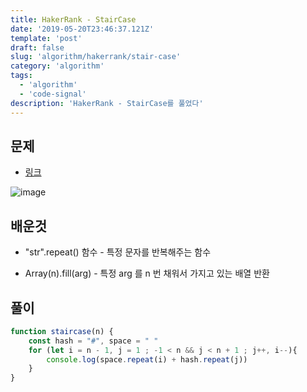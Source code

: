 ```yaml
---
title: HakerRank - StairCase
date: '2019-05-20T23:46:37.121Z'
template: 'post'
draft: false
slug: 'algorithm/hakerrank/stair-case'
category: 'algorithm'
tags:
  - 'algorithm'
  - 'code-signal'
description: 'HakerRank - StairCase를 풀었다'
---
```


## 문제 

- [링크](<https://www.hackerrank.com/challenges/staircase/problem?utm_campaign=challenge-recommendation&utm_medium=email&utm_source=24-hour-campaign>)

![image](https://user-images.githubusercontent.com/35516239/56862691-91259800-69e8-11e9-9520-e1903e78a284.png)

## 배운것 

- "str".repeat() 함수 - 특정 문자를 반복해주는 함수

- Array(n).fill(arg) - 특정 arg 를 n 번 채워서 가지고 있는 배열 반환

## 풀이

```javascript
function staircase(n) {
    const hash = "#", space = " "
    for (let i = n - 1, j = 1 ; -1 < n && j < n + 1 ; j++, i--){
        console.log(space.repeat(i) + hash.repeat(j))
    }
}
```
